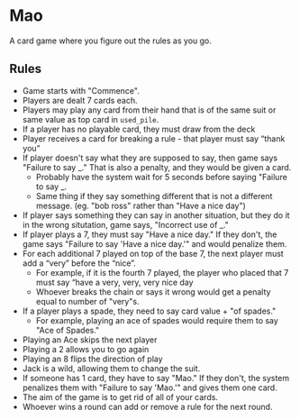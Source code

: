 # Mao
A card game where you figure out the rules as you go.

## Rules
- Game starts with "Commence".
- Players are dealt 7 cards each.
- Players may play any card from their hand that is of the same suit or same value as top card in `used_pile`.
- If a player has no playable card, they must draw from the deck
- Player receives a card for breaking a rule - that player must say “thank you”
- If player doesn't say what they are supposed to say, then game says "Failure to say \_." That is also a penalty, and they would be given a card.
  - Probably have the system wait for 5 seconds before saying "Failure to say \_.
  - Same thing if they say something different that is not a different message. (eg. "bob ross" rather than "Have a nice day")
- If player says something they can say in another situation, but they do it in the wrong situtation, game says, "Incorrect use of \_."
- If player plays a 7, they must say "Have a nice day." If they don't, the game says "Failure to say 'Have a nice day.'" and would penalize them.
- For each additional 7 played on top of the base 7, the next player must add a “very” before the “nice”.
  - For example, if it is the fourth 7 played, the player who placed that 7 must say “have a very, very, very nice day
  - Whoever breaks the chain or says it wrong would get a penalty equal to number of "very"s.
- If a player plays a spade, they need to say card value + "of spades."
  - For example, playing an ace of spades would require them to say "Ace of Spades."
- Playing an Ace skips the next player
- Playing a 2 allows you to go again
- Playing an 8 flips the direction of play
- Jack is a wild, allowing them to change the suit.
- If someone has 1 card, they have to say "Mao." If they don't, the system penalizes them with "Failure to say 'Mao.'" and gives them one card.
- The aim of the game is to get rid of all of your cards.
- Whoever wins a round can add or remove a rule for the next round.

